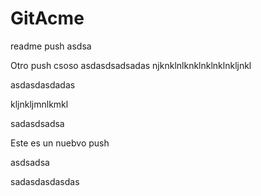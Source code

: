 # GitAcme
readme push
asdsa

Otro push
csoso
asdasdsadsadas
njknklnlknklnklnklnkljnkl

asdasdasdadas

kljnkljmnlkmkl


sadasdsadsa


Este es un nuebvo push

asdsadsa


sadasdasdasdas
